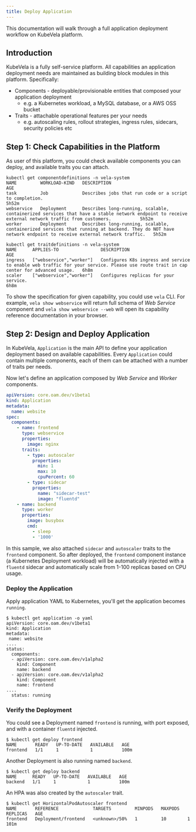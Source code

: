 ```yaml
---
title: Deploy Application
---
```


This documentation will walk through a full application deployment workflow on KubeVela platform.

## Introduction

KubeVela is a fully self-service platform. All capabilities an application deployment needs are maintained as building block modules in this platform. Specifically:
- Components - deployable/provisionable entities that composed your application deployment
  - e.g. a Kubernetes workload, a MySQL database, or a AWS OSS bucket
- Traits - attachable operational features per your needs
  - e.g. autoscaling rules, rollout strategies, ingress rules, sidecars, security policies etc

## Step 1: Check Capabilities in the Platform

As user of this platform, you could check available components you can deploy, and available traits you can attach.

```console
kubectl get componentdefinitions -n vela-system
NAME         WORKLOAD-KIND   DESCRIPTION                                                                                                                                                AGE
task         Job             Describes jobs that run code or a script to completion.                                                                                                    5h52m
webservice   Deployment      Describes long-running, scalable, containerized services that have a stable network endpoint to receive external network traffic from customers.           5h52m
worker       Deployment      Describes long-running, scalable, containerized services that running at backend. They do NOT have network endpoint to receive external network traffic.   5h52m
```

```console
kubectl get traitdefinitions -n vela-system
NAME      APPLIES-TO                DESCRIPTION                                                                                                                           AGE
ingress   ["webservice","worker"]   Configures K8s ingress and service to enable web traffic for your service. Please use route trait in cap center for advanced usage.   6h8m
scaler    ["webservice","worker"]   Configures replicas for your service.                                                                                                 6h8m
```

To show the specification for given capability, you could use `vela` CLI. For example, `vela show webservice` will return full schema of *Web Service* component and `vela show webservice --web` will open its capability reference documentation in your browser.

## Step 2: Design and Deploy Application

In KubeVela, `Application` is the main API to define your application deployment based on available capabilities. Every `Application` could contain multiple components, each of them can be attached with a number of traits per needs. 

Now let's define an application composed by *Web Service* and *Worker* components.

```yaml
apiVersion: core.oam.dev/v1beta1
kind: Application
metadata:
  name: website
spec:
  components:
    - name: frontend
      type: webservice
      properties:
        image: nginx
      traits:
        - type: autoscaler
          properties:
            min: 1
            max: 10
            cpuPercent: 60
        - type: sidecar
          properties:
            name: "sidecar-test"
            image: "fluentd"
    - name: backend
      type: worker
      properties:
        image: busybox
        cmd:
          - sleep
          - '1000'
```

In this sample, we also attached `sidecar` and `autoscaler` traits to the `frontend` component. So after deployed, the `frontend` component instance (a Kubernetes Deployment workload) will be automatically injected with a `fluentd` sidecar and automatically scale from 1-100 replicas based on CPU usage.

### Deploy the Application

Apply application YAML to Kubernetes, you'll get the application becomes `running`.

```shell
$ kubectl get application -o yaml
apiVersion: core.oam.dev/v1beta1
kind: Application
metadata:
 name: website
....
status:
  components:
  - apiVersion: core.oam.dev/v1alpha2
    kind: Component
    name: backend
  - apiVersion: core.oam.dev/v1alpha2
    kind: Component
    name: frontend
....
  status: running

```

### Verify the Deployment

You could see a Deployment named `frontend` is running, with port exposed, and with a container `fluentd` injected.

```shell
$ kubectl get deploy frontend
NAME       READY   UP-TO-DATE   AVAILABLE   AGE
frontend   1/1     1            1           100m
```

Another Deployment is also running named `backend`.

```shell
$ kubectl get deploy backend
NAME      READY   UP-TO-DATE   AVAILABLE   AGE
backend   1/1     1            1           100m
```

An HPA was also created by the `autoscaler` trait. 

```shell
$ kubectl get HorizontalPodAutoscaler frontend
NAME       REFERENCE             TARGETS         MINPODS   MAXPODS   REPLICAS   AGE
frontend   Deployment/frontend   <unknown>/50%   1         10        1          101m
```
